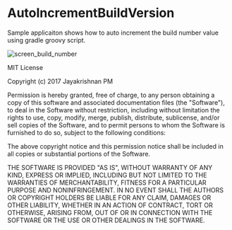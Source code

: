 # AutoIncrementBuildVersion
Sample applicaiton shows how to auto increment the build number value using gradle groovy script.

![screen_build_number](https://cloud.githubusercontent.com/assets/6814816/17641862/94ef951c-614e-11e6-9392-e28f89abb1c2.png)

MIT License

Copyright (c) 2017 Jayakrishnan PM

Permission is hereby granted, free of charge, to any person obtaining a copy
of this software and associated documentation files (the "Software"), to deal
in the Software without restriction, including without limitation the rights
to use, copy, modify, merge, publish, distribute, sublicense, and/or sell
copies of the Software, and to permit persons to whom the Software is
furnished to do so, subject to the following conditions:

The above copyright notice and this permission notice shall be included in all
copies or substantial portions of the Software.

THE SOFTWARE IS PROVIDED "AS IS", WITHOUT WARRANTY OF ANY KIND, EXPRESS OR
IMPLIED, INCLUDING BUT NOT LIMITED TO THE WARRANTIES OF MERCHANTABILITY,
FITNESS FOR A PARTICULAR PURPOSE AND NONINFRINGEMENT. IN NO EVENT SHALL THE
AUTHORS OR COPYRIGHT HOLDERS BE LIABLE FOR ANY CLAIM, DAMAGES OR OTHER
LIABILITY, WHETHER IN AN ACTION OF CONTRACT, TORT OR OTHERWISE, ARISING FROM,
OUT OF OR IN CONNECTION WITH THE SOFTWARE OR THE USE OR OTHER DEALINGS IN THE
SOFTWARE.


